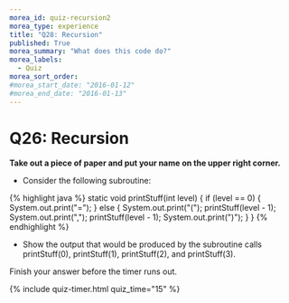 ```yaml
---
morea_id: quiz-recursion2
morea_type: experience
title: "Q28: Recursion"
published: True
morea_summary: "What does this code do?"
morea_labels:
  - Quiz
morea_sort_order:
#morea_start_date: "2016-01-12"
#morea_end_date: "2016-01-13"
---
```


# Q26: Recursion

**Take out a piece of paper and put your name on the upper right corner.**

* Consider the following subroutine:

{% highlight java %}
  static void printStuff(int level) {
      if (level == 0) {
         System.out.print("=");
      }
      else {
         System.out.print("(");
         printStuff(level - 1);
         System.out.print(",");
         printStuff(level - 1);
         System.out.print(")");
      }
  }
{% endhighlight %}
  
* Show the output that would be produced by the subroutine calls printStuff(0), printStuff(1), printStuff(2), and printStuff(3).
  
Finish your answer before the timer runs out.

{% include quiz-timer.html quiz_time="15" %}


